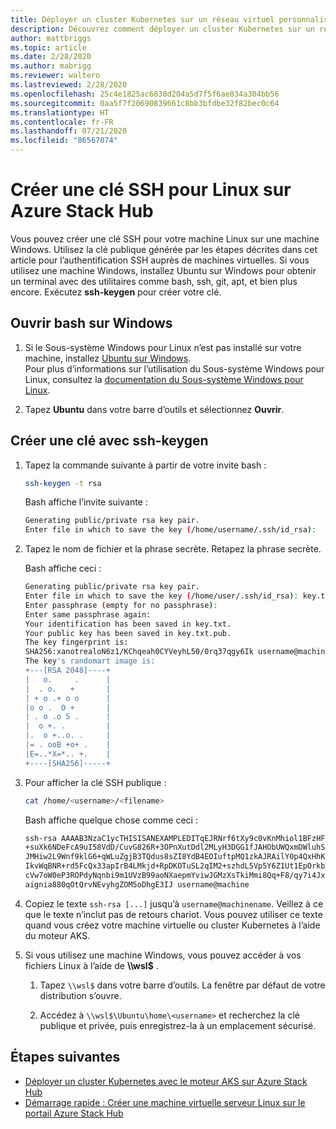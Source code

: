 ```yaml
---
title: Déployer un cluster Kubernetes sur un réseau virtuel personnalisé sur Azure Stack Hub
description: Découvrez comment déployer un cluster Kubernetes sur un réseau virtuel personnalisé sur Azure Stack Hub.
author: mattbriggs
ms.topic: article
ms.date: 2/28/2020
ms.author: mabrigg
ms.reviewer: waltero
ms.lastreviewed: 2/28/2020
ms.openlocfilehash: 25c4e1825ac6838d204a5d7f5f6ae834a304bb56
ms.sourcegitcommit: 0aa5f7f20690839661c8bb3bfdbe32f82bec0c64
ms.translationtype: HT
ms.contentlocale: fr-FR
ms.lasthandoff: 07/21/2020
ms.locfileid: "86567074"
---
```

# <a name="create-an-ssh-key-for-linux-on-azure-stack-hub"></a>Créer une clé SSH pour Linux sur Azure Stack Hub

Vous pouvez créer une clé SSH pour votre machine Linux sur une machine Windows. Utilisez la clé publique générée par les étapes décrites dans cet article pour l’authentification SSH auprès de machines virtuelles. Si vous utilisez une machine Windows, installez Ubuntu sur Windows pour obtenir un terminal avec des utilitaires comme bash, ssh, git, apt, et bien plus encore. Exécutez **ssh-keygen** pour créer votre clé.

## <a name="open-bash-on-windows"></a>Ouvrir bash sur Windows

1. Si le Sous-système Windows pour Linux n’est pas installé sur votre machine, installez [Ubuntu sur Windows](https://www.microsoft.com/en-us/p/ubuntu/9nblggh4msv6?activetab=pivot:overviewtab).  
    Pour plus d’informations sur l’utilisation du Sous-système Windows pour Linux, consultez la [documentation du Sous-système Windows pour Linux](/windows/wsl/about).

2. Tapez **Ubuntu** dans votre barre d’outils et sélectionnez **Ouvrir**.

## <a name="create-a-key-with-ssh-keygen"></a>Créer une clé avec ssh-keygen

1. Tapez la commande suivante à partir de votre invite bash :

    ```bash  
    ssh-keygen -t rsa
    ```

    Bash affiche l’invite suivante :

    ```bash
    Generating public/private rsa key pair.
    Enter file in which to save the key (/home/username/.ssh/id_rsa):
    ```

2. Tapez le nom de fichier et la phrase secrète. Retapez la phrase secrète.

    Bash affiche ceci :

    ```bash
    Generating public/private rsa key pair.
    Enter file in which to save the key (/home/user/.ssh/id_rsa): key.txt
    Enter passphrase (empty for no passphrase):
    Enter same passphrase again:
    Your identification has been saved in key.txt.
    Your public key has been saved in key.txt.pub.
    The key fingerprint is:
    SHA256:xanotrealoN6z1/KChqeah0CYVeyhL50/0rq37qgy6Ik username@machine
    The key's randomart image is:
    +---[RSA 2048]----+
    |   o.     .      |
    |  . o.   +       |
    | + o .+ o o      |
    |o o .  O +       |
    | . o .o S .      |
    |  o +. .         |
    |.  o +..o. .     |
    |= . ooB +o+ .    |
    |E=..*X=*.. +.    |
    +----[SHA256]-----+
    ```

3. Pour afficher la clé SSH publique :

    ```bash
    cat /home/<username>/<filename>
    ```

    Bash affiche quelque chose comme ceci :

    ```bash
    ssh-rsa AAAAB3NzaC1ycTHISISANEXAMPLEDITqEJRNrf6tXy9c0vKnMhiol1BFzHFV3
    +suXk6NDeFcA9uI58VdD/CuvG826R+3OPnXutDdl2MLyH3DGG1fJAHObUWQxmDWluhSGb
    JMHiw2L9Wnf9klG6+qWLuZgjB3TQdus8sZI8YdB4EOIuftpMQ1zkAJRAilY0p4QxHhKbU
    IkvWqBNR+rd5FcQx33apIrB4LMkjd+RpDKOTuSL2qIM2+szhdL5Vp5Y6Z1Ut1EpOrkbg1
    cVw7oW0eP3ROPdyNqnbi9m1UVzB99aoNXaepmYviwJGMzXsTkiMmi8Qq+F8/qy7i4Jxl0
    aignia880qOtQrvNEvyhgZOM5oDhgE3IJ username@machine
    ```

4. Copiez le texte `ssh-rsa [...]` jusqu’à `username@machinename`. Veillez à ce que le texte n’inclut pas de retours chariot. Vous pouvez utiliser ce texte quand vous créez votre machine virtuelle ou cluster Kubernetes à l’aide du moteur AKS.

5. Si vous utilisez une machine Windows, vous pouvez accéder à vos fichiers Linux à l’aide de **\\\\wsl$** .

    1. Tapez `\\wsl$` dans votre barre d’outils. La fenêtre par défaut de votre distribution s’ouvre.

    2. Accédez à `\\wsl$\Ubuntu\home\<username>` et recherchez la clé publique et privée, puis enregistrez-la à un emplacement sécurisé.

## <a name="next-steps"></a>Étapes suivantes

- [Déployer un cluster Kubernetes avec le moteur AKS sur Azure Stack Hub](azure-stack-kubernetes-aks-engine-deploy-cluster.md)
- [Démarrage rapide : Créer une machine virtuelle serveur Linux sur le portail Azure Stack Hub](azure-stack-quick-linux-portal.md)
